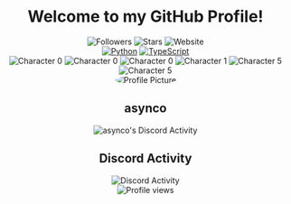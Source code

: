 <h1 align="center">Welcome to my GitHub Profile!</h1>

<div align="center">
  <img src="https://img.shields.io/github/followers/asynco1337?label=followers&style=social" alt="Followers">
  <img src="https://img.shields.io/github/stars/asynco1337?label=stars&style=social" alt="Stars">
  <img src="https://img.shields.io/website?down_message=down&up_message=up&url=https://hurt.wtf" alt="Website">
</div>

<div align="center">
  <a href="#"><img src="https://img.shields.io/badge/-Python-306998?logo=python&logoColor=white&style=for-the-badge" alt="Python"></a>
  <a href="#"><img src="https://img.shields.io/badge/-TypeScript-3178C6?logo=typescript&logoColor=white&style=for-the-badge" alt="TypeScript"></a>
</div>

<div align="center">
  <img src="https://media.discordapp.net/attachments/1261581518199853142/1261907768957472768/download_1.gif?ex=6694aab1&is=66935931&hm=203d6b820949ff2c4e88f682945bbdcc1e74ca7d568bee90993ae9b4c7a2e3f2&=" alt="Character 0">
  <img src="https://media.discordapp.net/attachments/1261581518199853142/1261907768957472768/download_1.gif?ex=6694aab1&is=66935931&hm=203d6b820949ff2c4e88f682945bbdcc1e74ca7d568bee90993ae9b4c7a2e3f2&=" alt="Character 0">
  <img src="https://media.discordapp.net/attachments/1261581518199853142/1261907768957472768/download_1.gif?ex=6694aab1&is=66935931&hm=203d6b820949ff2c4e88f682945bbdcc1e74ca7d568bee90993ae9b4c7a2e3f2&=" alt="Character 0">
  <img src="https://cdn.discordapp.com/attachments/1261581518199853142/1261907768038920253/download_4.gif?ex=6694aab1&is=66935931&hm=15fdd86a4a5d77fbdb2d267db82b903589314efc4d600da7c4dce7455ed19176&" alt="Character 1">
  <img src="https://cdn.discordapp.com/attachments/1261581518199853142/1261907767669690368/download_5.gif?ex=6694aab0&is=66935930&hm=a21a6aed6adcead6aed767286ce59d8857003246e9b8a2841298b76569044289&" alt="Character 5">
  <img src="https://cdn.discordapp.com/attachments/1261581518199853142/1261907767669690368/download_5.gif?ex=6694aab0&is=66935930&hm=a21a6aed6adcead6aed767286ce59d8857003246e9b8a2841298b76569044289&" alt="Character 5">
</div>

<div align="center">
  <img src="https://lanyard.cnrad.dev/api/1212599349192949780" alt="Profile Picture" style="border-radius: 50%;">
  <h2>asynco</h2>
  <img src="https://lanyard.cnrad.dev/api/1212599349192949780?theme=dark&bg=232323&animated=true" alt="asynco's Discord Activity">
</div>

<div align="center">
  <h2>Discord Activity</h2>
  <img src="https://lanyard.cnrad.dev/api/1212599349192949780?theme=light&bg=fff&animated=true" alt="Discord Activity">
</div>

<div align="center">
  <img src="https://visitor-badge.laobi.icu/badge?page_id=YOUR_USERNAME.YOUR_REPOSITORY" alt="Profile views">
</div>
